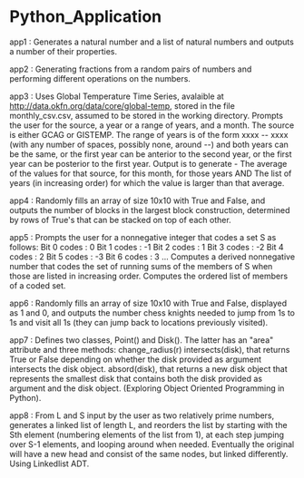 # Python_Application

app1 : Generates a natural number and a list of natural numbers and outputs a number of their properties.  
  
app2 : Generating fractions from a random pairs of numbers and performing different operations on the numbers.  
  
app3 : Uses Global Temperature Time Series, avalaible at http://data.okfn.org/data/core/global-temp, stored in the file monthly_csv.csv, assumed to be stored in the working directory. Prompts the user for the source, a year or a range of years, and a month. The source is either GCAG or GISTEMP. The range of years is of the form xxxx -- xxxx (with any number of spaces,  possibly none, around --) and both years can be the same, or the first year can be anterior to the second year,  or the first year can be posterior to the first year. Output is to generate - The average of the values for that source, for this month, for those years AND The list of years (in increasing order) for which the value is larger than that average.
  
app4 : Randomly fills an array of size 10x10 with True and False, and outputs the number of blocks  in the largest block construction, determined by rows of True's that can be stacked on top of each other.   
  
app5 : Prompts the user for a nonnegative integer that codes a set S as follows: 
Bit 0 codes : 0
Bit 1 codes : -1
Bit 2 codes : 1
Bit 3 codes : -2
Bit 4 codes : 2
Bit 5 codes : -3
Bit 6 codes : 3
... Computes a derived nonnegative number that codes the set of running sums of the members of S when those are listed in increasing order. Computes the ordered list of members of a coded set.  
  
app6 : Randomly fills an array of size 10x10 with True and False, displayed as 1 and 0, and outputs the number chess knights needed to jump from 1s to 1s and visit all 1s (they can jump back to locations previously visited).  
  
app7 : Defines two classes, Point() and Disk(). The latter has an "area" attribute and three methods:
change_radius(r)
intersects(disk), that returns True or False depending on whether
the disk provided as argument intersects the disk object.
absord(disk), that returns a new disk object that represents the smallest disk that contains both the disk provided as argument and the disk object. (Exploring Object Oriented Programming in Python). 
  
app8 : From L and S input by the user as two relatively prime numbers, generates a linked list of length L, and reorders the list by starting with the Sth element (numbering elements of the list from 1), at each step jumping over S-1 elements, and looping around when needed. Eventually the original will have a new head and consist of the same nodes, but linked differently. Using Linkedlist ADT. 
